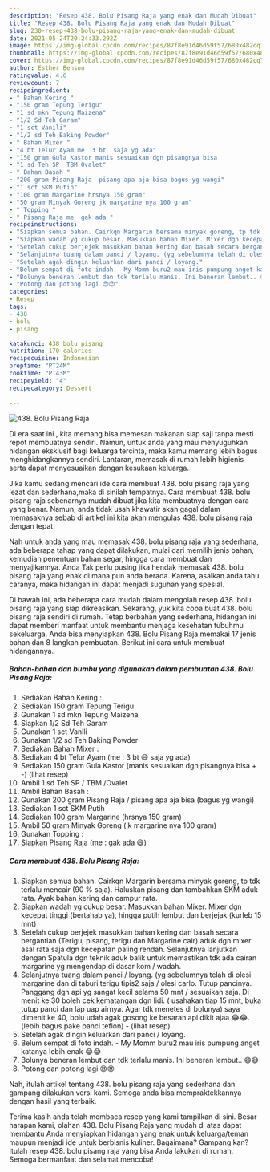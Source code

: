 ```yaml
---
description: "Resep 438. Bolu Pisang Raja yang enak dan Mudah Dibuat"
title: "Resep 438. Bolu Pisang Raja yang enak dan Mudah Dibuat"
slug: 230-resep-438-bolu-pisang-raja-yang-enak-dan-mudah-dibuat
date: 2021-05-24T20:24:33.292Z
image: https://img-global.cpcdn.com/recipes/87f8e91d46d59f57/680x482cq70/438-bolu-pisang-raja-foto-resep-utama.jpg
thumbnail: https://img-global.cpcdn.com/recipes/87f8e91d46d59f57/680x482cq70/438-bolu-pisang-raja-foto-resep-utama.jpg
cover: https://img-global.cpcdn.com/recipes/87f8e91d46d59f57/680x482cq70/438-bolu-pisang-raja-foto-resep-utama.jpg
author: Esther Benson
ratingvalue: 4.6
reviewcount: 7
recipeingredient:
- " Bahan Kering "
- "150 gram Tepung Terigu"
- "1 sd mkn Tepung Maizena"
- "1/2 Sd Teh Garam"
- "1 sct Vanili"
- "1/2 sd Teh Baking Powder"
- " Bahan Mixer "
- "4 bt Telur Ayam me  3 bt  saja yg ada"
- "150 gram Gula Kastor manis sesuaikan dgn pisangnya bisa             lihat resep"
- "1 sd Teh SP  TBM Ovalet"
- " Bahan Basah "
- "200 gram Pisang Raja  pisang apa aja bisa bagus yg wangi"
- "1 sct SKM Putih"
- "100 gram Margarine hrsnya 150 gram"
- "50 gram Minyak Goreng jk margarine nya 100 gram"
- " Topping "
- " Pisang Raja me  gak ada "
recipeinstructions:
- "Siapkan semua bahan. Cairkqn Margarin bersama minyak goreng, tp tdk terlalu mencair (90 % saja). Haluskan pisang dan tambahkan SKM aduk rata. Ayak bahan kering dan campur rata."
- "Siapkan wadah yg cukup besar. Masukkan bahan Mixer. Mixer dgn kecepat tinggi (bertahab ya), hingga putih lembut dan berjejak (kurleb 15 mnt)"
- "Setelah cukup berjejek masukkan bahan kering dan basah secara bergantian (Terigu, pisang, terigu dan Margarine cair) aduk dgn mixer asal rata saja dgn kecepatan paling rendah. Selanjutnya lanjutkan dengan Spatula dgn teknik aduk balik untuk memastikan tdk ada cairan margarine yg mengendap di dasar kom / wadah."
- "Selanjutnya tuang dalam panci / loyang. (yg sebelumnya telah di olesi margarine dan di taburi terigu tipis2 saja / olesi carlo. Tutup pancinya. Panggang dgn api yg sangat kecil selama 50 mnt / sesuaikan saja. Di menit ke 30 boleh cek kematangan dgn lidi. ( usahakan tiap 15 mnt, buka tutup panci dan lap uap airnya. Agar tdk menetes di bolunya) saya dimenit ke 40, bolu udah agak gosong ke besaran api dikit ajaa 😂😂. (lebih bagus pake panci teflon)           (lihat resep)"
- "Setelah agak dingin keluarkan dari panci / loyang."
- "Belum sempat di foto indah.  My Momm buru2 mau iris pumpung anget katanya lebih enak 😂😂"
- "Bolunya beneran lembut dan tdk terlalu manis. Ini beneran lembut.. 😄😅"
- "Potong dan potong lagi 😍😍"
categories:
- Resep
tags:
- 438
- bolu
- pisang

katakunci: 438 bolu pisang 
nutrition: 170 calories
recipecuisine: Indonesian
preptime: "PT24M"
cooktime: "PT43M"
recipeyield: "4"
recipecategory: Dessert

---
```



![438. Bolu Pisang Raja](https://img-global.cpcdn.com/recipes/87f8e91d46d59f57/680x482cq70/438-bolu-pisang-raja-foto-resep-utama.jpg)

Di era  saat ini , kita memang bisa memesan makanan siap saji tanpa mesti repot membuatnya sendiri. Namun, untuk anda yang mau menyuguhkan hidangan eksklusif bagi keluarga tercinta, maka kamu memang lebih bagus menghidangkannya sendiri. Lantaran, memasak di rumah lebih higienis serta dapat menyesuaikan dengan kesukaan keluarga.

Jika kamu sedang mencari ide cara membuat 438. bolu pisang raja yang lezat dan sederhana,maka di sinilah tempatnya. Cara membuat 438. bolu pisang raja  sebenarnya mudah dibuat jika kita membuatnya dengan cara yang benar. Namun, anda tidak usah khawatir akan gagal dalam memasaknya 
sebab di artikel ini kita akan mengulas 438. bolu pisang raja dengan tepat.  



Nah untuk anda yang mau memasak 438. bolu pisang raja yang sederhana, ada beberapa tahap yang dapat dilakukan, mulai dari memilih jenis bahan, kemudian penentuan bahan segar, hingga cara membuat dan menyajikannya. Anda Tak perlu pusing jika hendak memasak 438. bolu pisang raja yang enak di mana pun anda berada. Karena, asalkan anda  tahu caranya, maka hidangan ini dapat menjadi suguhan yang spesial.

Di bawah ini, ada beberapa cara mudah dalam mengolah resep 438. bolu pisang raja yang siap dikreasikan. Sekarang, yuk kita coba buat 438. bolu pisang raja sendiri di rumah. Tetap berbahan yang sederhana, hidangan ini dapat memberi manfaat untuk membantu menjaga kesehatan tubuhmu sekeluarga. Anda bisa menyiapkan 438. Bolu Pisang Raja memakai 17 jenis bahan dan 8 langkah pembuatan. Berikut ini cara untuk membuat hidangannya.

<!--inarticleads1-->

##### Bahan-bahan dan bumbu yang digunakan dalam pembuatan 438. Bolu Pisang Raja:

1. Sediakan  Bahan Kering :
1. Sediakan 150 gram Tepung Terigu
1. Gunakan 1 sd mkn Tepung Maizena
1. Siapkan 1/2 Sd Teh Garam
1. Gunakan 1 sct Vanili
1. Gunakan 1/2 sd Teh Baking Powder
1. Sediakan  Bahan Mixer :
1. Sediakan 4 bt Telur Ayam (me : 3 bt 😅 saja yg ada)
1. Sediakan 150 gram Gula Kastor (manis sesuaikan dgn pisangnya bisa + -)           (lihat resep)
1. Ambil 1 sd Teh SP / TBM /Ovalet
1. Ambil  Bahan Basah :
1. Gunakan 200 gram Pisang Raja / pisang apa aja bisa (bagus yg wangi)
1. Sediakan 1 sct SKM Putih
1. Sediakan 100 gram Margarine (hrsnya 150 gram)
1. Ambil 50 gram Minyak Goreng (jk margarine nya 100 gram)
1. Gunakan  Topping :
1. Siapkan  Pisang Raja (me : gak ada 😅)




<!--inarticleads2-->

##### Cara membuat 438. Bolu Pisang Raja:

1. Siapkan semua bahan. Cairkqn Margarin bersama minyak goreng, tp tdk terlalu mencair (90 % saja). Haluskan pisang dan tambahkan SKM aduk rata. Ayak bahan kering dan campur rata.
1. Siapkan wadah yg cukup besar. Masukkan bahan Mixer. Mixer dgn kecepat tinggi (bertahab ya), hingga putih lembut dan berjejak (kurleb 15 mnt)
1. Setelah cukup berjejek masukkan bahan kering dan basah secara bergantian (Terigu, pisang, terigu dan Margarine cair) aduk dgn mixer asal rata saja dgn kecepatan paling rendah. Selanjutnya lanjutkan dengan Spatula dgn teknik aduk balik untuk memastikan tdk ada cairan margarine yg mengendap di dasar kom / wadah.
1. Selanjutnya tuang dalam panci / loyang. (yg sebelumnya telah di olesi margarine dan di taburi terigu tipis2 saja / olesi carlo. Tutup pancinya. Panggang dgn api yg sangat kecil selama 50 mnt / sesuaikan saja. Di menit ke 30 boleh cek kematangan dgn lidi. ( usahakan tiap 15 mnt, buka tutup panci dan lap uap airnya. Agar tdk menetes di bolunya) saya dimenit ke 40, bolu udah agak gosong ke besaran api dikit ajaa 😂😂. (lebih bagus pake panci teflon) -           (lihat resep)
1. Setelah agak dingin keluarkan dari panci / loyang.
1. Belum sempat di foto indah.  - My Momm buru2 mau iris pumpung anget katanya lebih enak 😂😂
1. Bolunya beneran lembut dan tdk terlalu manis. Ini beneran lembut.. 😄😅
1. Potong dan potong lagi 😍😍




Nah, itulah artikel tentang  438. bolu pisang raja  yang sederhana dan gampang dilakukan versi kami. Semoga anda bisa mempraktekkannya dengan hasil yang terbaik. 

Terima kasih anda telah membaca resep yang kami tampilkan di sini. Besar harapan kami, olahan  438. Bolu Pisang Raja yang mudah di atas dapat membantu Anda menyiapkan hidangan yang enak untuk keluarga/teman maupun menjadi ide untuk berbisnis kuliner. Bagaimana? Gampang kan? Itulah resep 438. bolu pisang raja yang bisa Anda lakukan di rumah. Semoga bermanfaat dan selamat mencoba!

